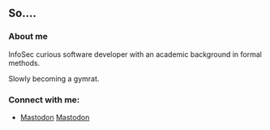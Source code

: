 ## So....

### About me
InfoSec curious software developer with an academic background in formal methods.

Slowly becoming a gymrat.

### Connect with me:
- [Mastodon](https://hachyderm.io/@herulume)
<a rel="me" href="https://hachyderm.io/@herulume">Mastodon</a>
<br />
<br />
